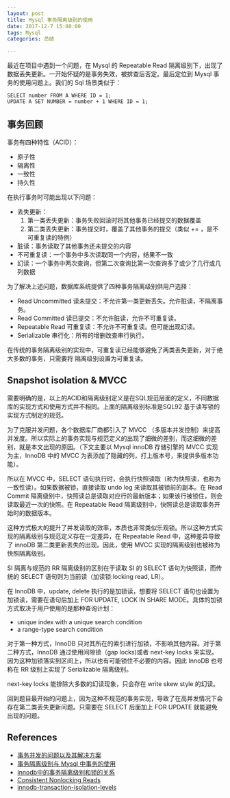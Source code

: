 ```yaml
---
layout: post
title: Mysql 事务隔离级别的使用
date: 2017-12-7 15:00:00
tags: Mysql
categories: 总结

---
```


最近在项目中遇到一个问题，在 Mysql 的 Repeatable Read 隔离级别下，出现了数据丢失更新。一开始怀疑的是事务失效，被排查后否定。最后定位到 Mysql 事务的使用问题上。我们的 Sql 场景类似于：

```
SELECT number FROM A WHERE ID = 1;
UPDATE A SET NUMBER = number + 1 WHERE ID = 1;
```

## 事务回顾

事务有四种特性（ACID）：

- 原子性
- 隔离性
- 一致性
- 持久性

在执行事务时可能出现以下问题：

- 丢失更新：
    1. 第一类丢失更新：事务失败回滚时将其他事务已经提交的数据覆盖
    2. 第二类丢失更新：事务提交时，覆盖了其他事务的提交（类似 += ，是不可重复读的特例）
- 脏读：事务读取了其他事务还未提交的内容
- 不可重复读：一个事务中多次读取同一个内容，结果不一致
- 幻读：一个事务中两次查询，但第二次查询比第一次查询多了或少了几行或几列数据

为了解决上述问题，数据库系统提供了四种事务隔离级别供用户选择：

- Read Uncommitted 读未提交：不允许第一类更新丢失。允许脏读，不隔离事务。
- Read Committed 读已提交：不允许脏读，允许不可重复读。
- Repeatable Read 可重复读：不允许不可重复读。但可能出现幻读。
- Serializable 串行化：所有的增删改查串行执行。

在传统的事务隔离级别的实现中，可重复读已经能够避免了两类丢失更新，对于绝大多数的事务，只需要将
隔离级别设置为可重复读。

## Snapshot isolation & MVCC

需要明确的是，以上的ACID和隔离级别定义是在SQL规范层面的定义，不同数据库的实现方式和使用方式并不相同。上面的隔离级别标准是SQL92 基于读写锁的实现方式制定的规范。

为了克服并发问题，各个数据库厂商都引入了 MVCC （多版本并发控制）来提高并发度。所以实际上的事务实现与规范定义的出现了细微的差别，而这细微的差别，就是本文出现的原因。（下文主要以 Mysql innoDB 存储引擎的 MVCC 实现为主，InnoDB 中的 MVCC 为表添加了隐藏的列，打上版本号，来提供多版本功能）。

所以在 MVCC 中，SELECT 语句执行时，会执行快照读取（称为快照读，也称为一致性读）。如果数据被锁，直接读取 undo log 来读取其被锁前的副本。在 Read Commit 隔离级别中，快照读总是读取对应行的最新版本；如果该行被锁住，则会读取最近一次的快照。在 Repeatable Read 隔离级别中，快照读总是读取事务开始时的数据版本。

这种方式极大的提升了并发读取的效率，本质也非常类似乐观锁。所以这种方式实现的隔离级别与规范定义存在一定差异，在 Repeatable Read 中，这种差异导致了 innoDB 第二类更新丢失的出现。因此，使用 MVCC 实现的隔离级别也被称为快照隔离级别。

SI 隔离与规范的 RR 隔离级别的区别在于读取 SI 的 SELECT 语句为快照读，而传统的 SELECT 语句则为当前读（加读锁:locking read, LR）。

在 InnoDB 中，update, delete 执行的是加锁读，想要将 SELECT 语句也设置为加锁读，需要在语句后加上 FOR UPDATE, LOCK IN SHARE MODE。具体的加锁方式取决于用户使用的是那种查询计划：

- unique index with a unique search condition
- a range-type search condition

对于第一种方式，InnoDB 只对其所在的索引进行加锁，不影响其他内容。对于第二种方式，InnoDB 通过使用间隙锁（gap locks)或者 next-key locks 来实现。因为这种加锁落实到区间上，所以也有可能锁住不必要的内容。因此 InnoDB 也号称在 RR 级别上实现了 Serializable 隔离级别。

next-key locks 能排除大多数的幻读现象，只会存在 write skew style 的幻读。

回到题目最开始的问题上，因为这种不规范的事务实现，导致了在高并发情况下会存在第二类丢失更新问题。只需要在 SELECT 后面加上 FOR UPDATE 就能避免出现的问题。

## References

- [事务并发的问题以及其解决方案](http://www.jianshu.com/p/71a79d838443)
- [事务隔离级别与 Mysql 中事务的使用](http://www.fanyilun.me/2015/12/29/%E4%BA%8B%E5%8A%A1%E7%9A%84%E9%9A%94%E7%A6%BB%E7%BA%A7%E5%88%AB%E4%BB%A5%E5%8F%8AMysql%E4%BA%8B%E5%8A%A1%E7%9A%84%E4%BD%BF%E7%94%A8/)
- [Innodb中的事务隔离级别和锁的关系](https://tech.meituan.com/innodb-lock.html)
- [Consistent Nonlocking Reads](https://dev.mysql.com/doc/refman/5.6/en/innodb-consistent-read.html)
- [innodb-transaction-isolation-levels](https://dev.mysql.com/doc/refman/5.6/en/innodb-transaction-isolation-levels.html)